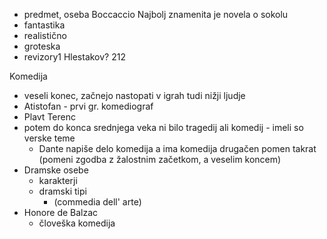 - predmet, oseba
Boccaccio
Najbolj znamenita je novela o sokolu
- fantastika
- realistično
- groteska
- revizory1
Hlestakov?
212


Komedija
- veseli konec, začnejo nastopati v igrah tudi nižji ljudje
- Atistofan - prvi gr. komediograf
- Plavt Terenc
- potem do konca srednjega veka ni bilo tragedij ali komedij - imeli so verske teme
	- Dante napiše delo komedija a ima komedija drugačen pomen takrat (pomeni zgodba z žalostnim začetkom, a veselim koncem)
- Dramske osebe
	- karakterji
	- dramski tipi
		- (commedia dell' arte)
- Honore de Balzac
	- človeška komedija
